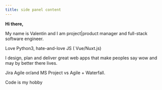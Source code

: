 ```yaml
---
title: side panel content
---
```

__Hi there,__

My name is Valentin and I am project|product manager and full-stack software engineer.

Love  <fa-icon :icon="['fab', 'python']"></fa-icon> Python3, hate-and-love  <fa-icon :icon="['fab', 'js']"></fa-icon></i> JS ( <fa-icon :icon="['fab', 'vuejs']"></fa-icon></i>Vue/Nuxt.js)

I design, plan and deliver great web apps that make peoples say wow and may by better there lives.

<fa-icon :icon="['fab', 'jira']"></fa-icon>Jira Agile or/and <fa-icon :icon="['fab', 'windows']"></fa-icon> MS Project vs Agile + Waterfall.

<fa-icon icon="code"></fa-icon>Code is my hobby <fa-icon icon="heart"></fa-icon>
